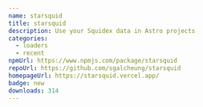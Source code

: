 ```yaml
---
name: starsquid
title: starsquid
description: Use your Squidex data in Astro projects
categories:
  - loaders
  - recent
npmUrl: https://www.npmjs.com/package/starsquid
repoUrl: https://github.com/sgalcheung/starsquid
homepageUrl: https://starsquid.vercel.app/
badge: new
downloads: 314
---
```

